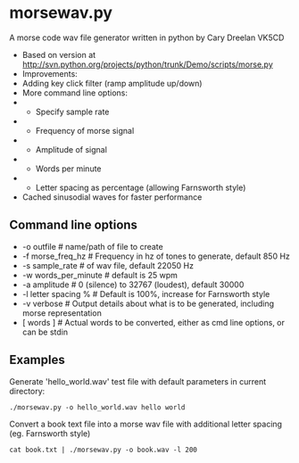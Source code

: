 morsewav.py
===========

A morse code wav file generator written in python by Cary Dreelan VK5CD

* Based on version at http://svn.python.org/projects/python/trunk/Demo/scripts/morse.py
* Improvements:
* Adding key click filter (ramp amplitude up/down)
* More command line options:
* - Specify sample rate
* - Frequency of morse signal
* - Amplitude of signal
* - Words per minute
* - Letter spacing as percentage (allowing Farnsworth style)
* Cached sinusodial waves for faster performance

Command line options
--------------------

* -o outfile # name/path of file to create
* -f morse_freq_hz # Frequency in hz of tones to generate, default 850 Hz
* -s sample_rate # of wav file, default 22050 Hz
* -w words_per_minute # default is 25 wpm
* -a amplitude # 0 (silence) to 32767 (loudest), default 30000
* -l letter spacing % # Default is 100%, increase for Farnsworth style
* -v verbose # Output details about what is to be generated, including morse representation
* [ words ] # Actual words to be converted, either as cmd line options, or can be stdin

Examples
--------

Generate 'hello_world.wav' test file with default parameters in current directory:

	./morsewav.py -o hello_world.wav hello world

Convert a book text file into a morse wav file with additional letter spacing (eg. Farnsworth style)

	cat book.txt | ./morsewav.py -o book.wav -l 200

